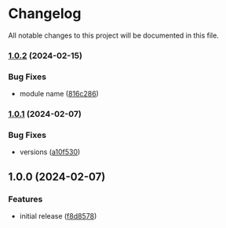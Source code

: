 # Changelog

All notable changes to this project will be documented in this file.

### [1.0.2](https://github.com/finisterra-io/terraform-aws-elastic-beanstalk/compare/v1.0.1...v1.0.2) (2024-02-15)


### Bug Fixes

* module name ([816c286](https://github.com/finisterra-io/terraform-aws-elastic-beanstalk/commit/816c286dcc5814e92f135c98742793aadb53ff5f))

### [1.0.1](https://github.com/finisterra-io/terraform-aws-elastic-beanstalk/compare/v1.0.0...v1.0.1) (2024-02-07)


### Bug Fixes

* versions ([a10f530](https://github.com/finisterra-io/terraform-aws-elastic-beanstalk/commit/a10f53034f26ec1f5295a7fa5e68b302e791f26e))

## 1.0.0 (2024-02-07)


### Features

* initial release ([f8d8578](https://github.com/finisterra-io/terraform-aws-elastic-beanstalk/commit/f8d857805e2f750a13da0b31509413a2df7fe6ed))
